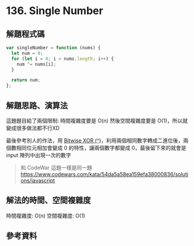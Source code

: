 # 136. Single Number

## 解題程式碼

```javascript
var singleNumber = function (nums) {
  let num = 0;
  for (let i = 0; i < nums.length; i++) {
    num ^= nums[i];
  }

  return num;
};
```

## 解題思路、演算法

這題題目給了兩個限制: 時間複雜度要是 O(n) 然後空間複雜度要是 O(1)，所以就變成很多做法都不行XD

最後參考別人的作法，用 [Bitwise XOR (^)](https://developer.mozilla.org/en-US/docs/Web/JavaScript/Reference/Operators/Bitwise_XOR)，利用兩個相同數字轉成二進位後，兩個數相同位元相加會變成 0 的特性，讓兩個數字都變成 0，最後留下來的就會是 input 陣列中出現一次的數字

> 和 CodeWar 這題一樣是同一題 https://www.codewars.com/kata/54da5a58ea159efa38000836/solutions/javascript

## 解法的時間、空間複雜度

時間複雜度: O(n)
空間複雜度: O(1)

## 參考資料
